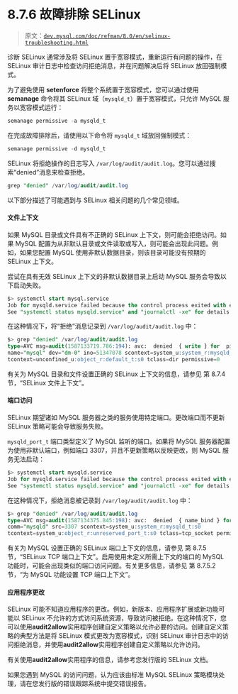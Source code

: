 # 8.7.6 故障排除 SELinux

> 原文：[`dev.mysql.com/doc/refman/8.0/en/selinux-troubleshooting.html`](https://dev.mysql.com/doc/refman/8.0/en/selinux-troubleshooting.html)

诊断 SELinux 通常涉及将 SELinux 置于宽容模式，重新运行有问题的操作，在 SELinux 审计日志中检查访问拒绝消息，并在问题解决后将 SELinux 放回强制模式。

为了避免使用 **setenforce** 将整个系统置于宽容模式，您可以通过使用 **semanage** 命令将其 SELinux 域（`mysqld_t`）置于宽容模式，只允许 MySQL 服务以宽容模式运行：

```sql
semanage permissive -a mysqld_t
```

在完成故障排除后，请使用以下命令将 `mysqld_t` 域放回强制模式：

```sql
semanage permissive -d mysqld_t
```

SELinux 将拒绝操作的日志写入 `/var/log/audit/audit.log`。您可以通过搜索“denied”消息来检查拒绝。

```sql
grep "denied" /var/log/audit/audit.log
```

以下部分描述了可能遇到与 SELinux 相关问题的几个常见领域。

#### 文件上下文

如果 MySQL 目录或文件具有不正确的 SELinux 上下文，则可能会拒绝访问。如果 MySQL 配置为从非默认目录或文件读取或写入，则可能会出现此问题。例如，如果您配置 MySQL 使用非默认数据目录，则该目录可能没有预期的 SELinux 上下文。

尝试在具有无效 SELinux 上下文的非默认数据目录上启动 MySQL 服务会导致以下启动失败。

```sql
$> systemctl start mysql.service
Job for mysqld.service failed because the control process exited with error code.
See "systemctl status mysqld.service" and "journalctl -xe" for details.
```

在这种情况下，将“拒绝”消息记录到 `/var/log/audit/audit.log` 中：

```sql
$> grep "denied" /var/log/audit/audit.log
type=AVC msg=audit(1587133719.786:194): avc:  denied  { write } for  pid=7133 comm="mysqld"
name="mysql" dev="dm-0" ino=51347078 scontext=system_u:system_r:mysqld_t:s0
tcontext=unconfined_u:object_r:default_t:s0 tclass=dir permissive=0
```

有关为 MySQL 目录和文件设置正确的 SELinux 上下文的信息，请参见 第 8.7.4 节，“SELinux 文件上下文”。

#### 端口访问

SELinux 期望诸如 MySQL 服务器之类的服务使用特定端口。更改端口而不更新 SELinux 策略可能会导致服务失败。

`mysqld_port_t` 端口类型定义了 MySQL 监听的端口。如果将 MySQL 服务器配置为使用非默认端口，例如端口 3307，并且不更新策略以反映更改，则 MySQL 服务无法启动：

```sql
$> systemctl start mysqld.service
Job for mysqld.service failed because the control process exited with error code.
See "systemctl status mysqld.service" and "journalctl -xe" for details.
```

在这种情况下，拒绝消息被记录到 `/var/log/audit/audit.log` 中：

```sql
$> grep "denied" /var/log/audit/audit.log
type=AVC msg=audit(1587134375.845:198): avc:  denied  { name_bind } for  pid=7340
comm="mysqld" src=3307 scontext=system_u:system_r:mysqld_t:s0
tcontext=system_u:object_r:unreserved_port_t:s0 tclass=tcp_socket permissive=0
```

有关为 MySQL 设置正确的 SELinux 端口上下文的信息，请参见 第 8.7.5 节，“SELinux TCP 端口上下文”。启用使用未定义所需上下文的端口的 MySQL 功能时，可能会出现类似的端口访问问题。有关更多信息，请参见 第 8.7.5.2 节，“为 MySQL 功能设置 TCP 端口上下文”。

#### 应用程序更改

SELinux 可能不知道应用程序的更改。例如，新版本、应用程序扩展或新功能可能以 SELinux 不允许的方式访问系统资源，导致访问被拒绝。在这种情况下，您可以使用**audit2allow**实用程序创建自定义策略以允许必要的访问。创建自定义策略的典型方法是将 SELinux 模式更改为宽容模式，识别 SELinux 审计日志中的访问拒绝消息，并使用**audit2allow**实用程序创建自定义策略以允许访问。

有关使用**audit2allow**实用程序的信息，请参考您发行版的 SELinux 文档。

如果您遇到 MySQL 的访问问题，认为应该由标准 MySQL SELinux 策略模块处理，请在您发行版的错误跟踪系统中提交错误报告。
